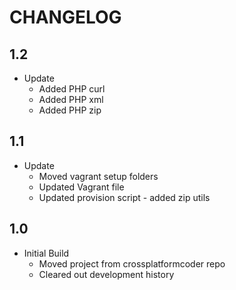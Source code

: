 # CHANGELOG

## 1.2
- Update
    - Added PHP curl
    - Added PHP xml
    - Added PHP zip

## 1.1
- Update
    - Moved vagrant setup folders
    - Updated Vagrant file
    - Updated provision script - added zip utils

## 1.0
- Initial Build
    - Moved project from crossplatformcoder repo
    - Cleared out development history
